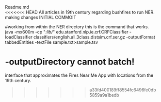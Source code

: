 Readme.md   
<<<<<<< HEAD
All articles in 19th century regarding bushfires to run NER. 
making changes INITIAL COMMOIT

#working from within the NER directory this is the command that works. 
java -mx600m -cp "*:lib/*" edu.stanford.nlp.ie.crf.CRFClassifier -loadClassifier classifiers/english.all.3class.distsim.crf.ser.gz -outputFormat tabbedEntities -textFile sample.txt>sample.tsv



-outputDirectory 
cannot batch!
=======
interface that approximates the Fires Near Me App with locations from the 19th century. 
>>>>>>> a33fd400189ff8554fc6496fe0db5859a9a1bedb
